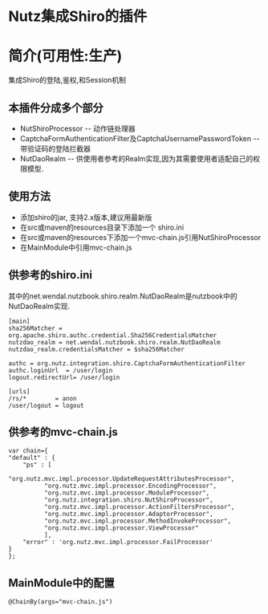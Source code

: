 Nutz集成Shiro的插件
======================

简介(可用性:生产)
==================================

集成Shiro的登陆,鉴权,和Session机制

本插件分成多个部分
-------------------------

* NutShiroProcessor -- 动作链处理器
* CaptchaFormAuthenticationFilter及CaptchaUsernamePasswordToken -- 带验证码的登陆拦截器
* NutDaoRealm -- 供使用者参考的Realm实现,因为其需要使用者适配自己的权限模型.


使用方法
-------------------------

* 添加shiro的jar, 支持2.x版本,建议用最新版
* 在src或maven的resources目录下添加一个 shiro.ini
* 在src或maven的resources下添加一个mvc-chain.js引用NutShiroProcessor
* 在MainModule中引用mvc-chain.js

供参考的shiro.ini
--------------------------

其中的net.wendal.nutzbook.shiro.realm.NutDaoRealm是nutzbook中的NutDaoRealm实现.

	[main]
	sha256Matcher = org.apache.shiro.authc.credential.Sha256CredentialsMatcher
	nutzdao_realm = net.wendal.nutzbook.shiro.realm.NutDaoRealm
	nutzdao_realm.credentialsMatcher = $sha256Matcher

	authc = org.nutz.integration.shiro.CaptchaFormAuthenticationFilter
	authc.loginUrl  = /user/login
	logout.redirectUrl= /user/login

	[urls]
	/rs/*        = anon
	/user/logout = logout
	
供参考的mvc-chain.js
---------------------------
	var chain={
	"default" : {
		"ps" : [
		      "org.nutz.mvc.impl.processor.UpdateRequestAttributesProcessor",
		      "org.nutz.mvc.impl.processor.EncodingProcessor",
		      "org.nutz.mvc.impl.processor.ModuleProcessor",
		      "org.nutz.integration.shiro.NutShiroProcessor",
		      "org.nutz.mvc.impl.processor.ActionFiltersProcessor",
		      "org.nutz.mvc.impl.processor.AdaptorProcessor",
		      "org.nutz.mvc.impl.processor.MethodInvokeProcessor",
		      "org.nutz.mvc.impl.processor.ViewProcessor"
		      ],
		"error" : 'org.nutz.mvc.impl.processor.FailProcessor'
	}
	};
	
MainModule中的配置
--------------------------

	@ChainBy(args="mvc-chain.js")